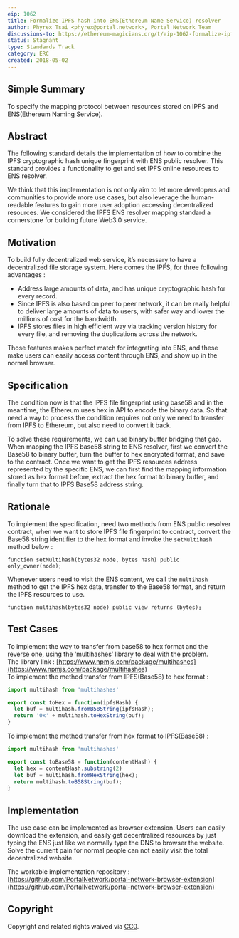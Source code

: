 ```yaml
---
eip: 1062
title: Formalize IPFS hash into ENS(Ethereum Name Service) resolver
author: Phyrex Tsai <phyrex@portal.network>, Portal Network Team
discussions-to: https://ethereum-magicians.org/t/eip-1062-formalize-ipfs-hash-into-ens-ethereum-name-service-resolver/281
status: Stagnant
type: Standards Track
category: ERC
created: 2018-05-02
---
```


## Simple Summary
To specify the mapping protocol between resources stored on IPFS and ENS(Ethereum Naming Service).

## Abstract
The following standard details the implementation of how to combine the IPFS cryptographic hash unique fingerprint with ENS public resolver. This standard provides a functionality to get and set IPFS online resources to ENS resolver.

We think that this implementation is not only aim to let more developers and communities to provide more use cases, but also leverage the human-readable features to gain more user adoption accessing decentralized resources. We considered the IPFS ENS resolver mapping standard a cornerstone for building future Web3.0 service.

## Motivation
To build fully decentralized web service, it’s necessary to have a decentralized file storage system. Here comes the IPFS, for three following advantages :
- Address large amounts of data, and has unique cryptographic hash for every record.
- Since IPFS is also based on peer to peer network, it can be really helpful to deliver large amounts of data to users, with safer way and lower the millions of cost for the bandwidth.
- IPFS stores files in high efficient way via tracking version history for every file, and removing the duplications across the network.

Those features makes perfect match for integrating into ENS, and these make users can easily access content through ENS, and show up in the normal browser.


## Specification
The condition now is that the IPFS file fingerprint using base58 and in the meantime, the Ethereum uses hex in API to encode the binary data. So that need a way to process the condition requires not only we need to transfer from IPFS to Ethereum, but also need to convert it back.

To solve these requirements, we can use binary buffer bridging that gap.  
When mapping the IPFS base58 string to ENS resolver, first we convert the Base58 to binary buffer, turn the buffer to hex encrypted format, and save to the contract. Once we want to get the IPFS resources address represented by the specific ENS, we can first find the mapping information stored as hex format before, extract the hex format to binary buffer, and finally turn that to IPFS Base58 address string.


## Rationale
To implement the specification, need two methods from ENS public resolver contract, when we want to store IPFS file fingerprint to contract, convert the Base58 string identifier to the hex format and invoke the `setMultihash` method below :

```solidity
function setMultihash(bytes32 node, bytes hash) public only_owner(node);
```

Whenever users need to visit the ENS content, we call the `multihash` method to get the IPFS hex data, transfer to the Base58 format, and return the IPFS resources to use.

```solidity
function multihash(bytes32 node) public view returns (bytes);
```

## Test Cases

To implement the way to transfer from base58 to hex format and the reverse one, using the ‘multihashes’ library to deal with the problem.  
The library link : [https://www.npmjs.com/package/multihashes](https://www.npmjs.com/package/multihashes)  
To implement the method transfer from IPFS(Base58) to hex format :

```javascript
import multihash from 'multihashes'

export const toHex = function(ipfsHash) {
  let buf = multihash.fromB58String(ipfsHash);
  return '0x' + multihash.toHexString(buf);
}
```

To implement the method transfer from hex format to IPFS(Base58) :

```javascript
import multihash from 'multihashes'

export const toBase58 = function(contentHash) {
  let hex = contentHash.substring(2)
  let buf = multihash.fromHexString(hex);
  return multihash.toB58String(buf);
}
```

## Implementation
The use case can be implemented as browser extension. Users can easily download the extension, and easily get decentralized resources by just typing the ENS just like we normally type the DNS to browser the website. Solve the current pain for normal people can not easily visit the total decentralized website.

The workable implementation repository : [https://github.com/PortalNetwork/portal-network-browser-extension](https://github.com/PortalNetwork/portal-network-browser-extension)

## Copyright
Copyright and related rights waived via [CC0](https://creativecommons.org/publicdomain/zero/1.0/).


